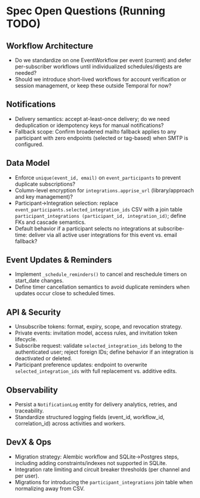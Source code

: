 # Spec Open Questions (Running TODO)

## Workflow Architecture
- Do we standardize on one EventWorkflow per event (current) and defer per-subscriber workflows until individualized schedules/digests are needed?
- Should we introduce short-lived workflows for account verification or session management, or keep these outside Temporal for now?

## Notifications
- Delivery semantics: accept at-least-once delivery; do we need deduplication or idempotency keys for manual notifications?
 - Fallback scope: Confirm broadened mailto fallback applies to any participant with zero endpoints (selected or tag-based) when SMTP is configured.

## Data Model
- Enforce `unique(event_id, email)` on `event_participants` to prevent duplicate subscriptions?
- Column-level encryption for `integrations.apprise_url` (library/approach and key management)?
- Participant→Integration selection: replace `event_participants.selected_integration_ids` CSV with a join table `participant_integrations (participant_id, integration_id)`; define FKs and cascade semantics.
 - Default behavior if a participant selects no integrations at subscribe-time: deliver via all active user integrations for this event vs. email fallback?

## Event Updates & Reminders
- Implement `_schedule_reminders()` to cancel and reschedule timers on start_date changes.
- Define timer cancellation semantics to avoid duplicate reminders when updates occur close to scheduled times.

## API & Security
- Unsubscribe tokens: format, expiry, scope, and revocation strategy.
- Private events: invitation model, access rules, and invitation token lifecycle.
- Subscribe request: validate `selected_integration_ids` belong to the authenticated user; reject foreign IDs; define behavior if an integration is deactivated or deleted.
 - Participant preference updates: endpoint to overwrite `selected_integration_ids` with full replacement vs. additive edits.

## Observability
- Persist a `NotificationLog` entity for delivery analytics, retries, and traceability.
- Standardize structured logging fields (event_id, workflow_id, correlation_id) across activities and workers.

## DevX & Ops
- Migration strategy: Alembic workflow and SQLite→Postgres steps, including adding constraints/indexes not supported in SQLite.
- Integration rate limiting and circuit breaker thresholds (per channel and per user).
 - Migrations for introducing the `participant_integrations` join table when normalizing away from CSV.
